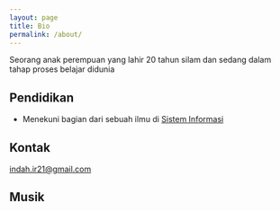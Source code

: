 ```yaml
---
layout: page
title: Bio
permalink: /about/
---
```


Seorang anak perempuan yang lahir 20 tahun silam dan sedang dalam tahap proses belajar didunia

## Pendidikan 

* Menekuni bagian dari sebuah ilmu di <a href="http://sif.uin-suska.ac.id"> Sistem Informasi</a>


## Kontak

[indah.ir21@gmail.com](mailto:indah.ir21@gmail.com)

## Musik

	
<audio>
  <source src="Boyce_Avenue_-_Somebody_That_I_Used_To_Know_Cover.ogg" type="audio/ogg">
  Teks ini akan muncul jika browser tidak support HTML5 audio tag.
</audio>



